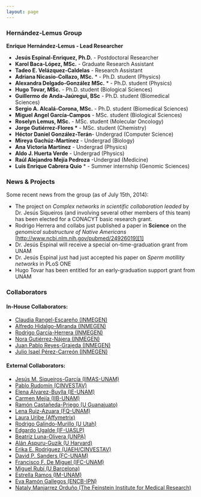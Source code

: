 ```yaml
---
layout: page
---
```


### Hernández-Lemus Group

__Enrique Hernández-Lemus - Lead Researcher__

* __Jesús Espinal-Enriquez, Ph.D.__  - Postdoctoral Researcher
* __Karol Baca-López, MSc.__  - Graduate Research Assistant
* __Tadeo E. Velázquez-Caldelas__ - Research Assistant
* __Adriana Nicasio-Collazo, MSc.__ * - Ph.D. student (Physics)
* __Alexandra Delgado-González MSc.__ * - Ph.D.  student (Physics)
* __Hugo Tovar, MSc.__ - Ph.D. student (Biological Sciences)
* __Guillermo de Anda-Jaúregui, BSc__ - Ph.D. student (Biomedical Sciences)
* __Sergio A. Alcalá-Corona, MSc.__ - Ph.D. student (Biomedical Sciences)
* __Miguel Angel García-Campos__ - MSc. student (Biological Sciences)
* __Roselyn Lemus, MSc.__ - MSc. student (Molecular Oncology)
* __Jorge Gutiérrez-Flores *__   - MSc. student (Chemistry)
* __Héctor Daniel González-Terán__- Undergrad (Computer Science)
* __Mireya Gachúz-Martínez__ - Undergrad (Biology)
* __Ana Victoria Martínez__ - Undergrad (Physics)
* __Aldo J. Huerta Verde__  - Undergrad (Physics)
* __Raúl Alejandro Mejía Pedroza__ -Undergrad (Medicine)
* __Luis Enrique Cabrera Quio__ * - Summer internship (Genomic Sciences)

### News & Projects

Some recent news from the group (as of July 15th, 2014):

* The project on _Complex networks in scientific collaboration leaded_ by Dr. Jesús Siqueiros (and involving several other members of this team) has been elected for a CONACYT basic research  grant. 
* Rodrigo Herrera and collabs just published a paper in __Science__ on the _genomical substructure of Native Americans_ 
[http://www.ncbi.nlm.nih.gov/pubmed/24926019][1]
* Dr. Jesús Espinal will receive a special on-time-graduation grant from UNAM
* Dr. Jesús Espinal just had just accepted his paper on _Sperm motillity networks_ in PLoS ONE
* Hugo Tovar has been entitled for an early-graduation support grant from UNAM

### Collaborators

#### In-House Collaborators:

* [Claudia Rangel-Escareño (INMEGEN)][2]
* [Alfredo Hidalgo-Miranda (INMEGEN)][3]
* [Rodrigo García-Herrera (INMEGEN)][4]
* [Nora Gutiérrez-Nájera (INMEGEN)][5]
* [Juan Pablo Reyes-Grajeda (INMEGEN)][6]
* [Julio Isael Pérez-Carreón (INMEGEN)][7]

#### External Collaborators:

* [Jesús M. Siqueiros-García (IIMAS-UNAM)][a]
* [Pablo Rudomín (CINVESTAV)][b]
* [Elena Álvarez-Buylla (IE-UNAM)][c]
* [Carmen Mejía (IIB-UNAM)][d]
* [Ramón Castañeda-Priego (U Guanajuato)][e]
* [Lena Ruiz-Azuara (FQ-UNAM)][f]
* [Laura Uribe (Affymetrix)][g]
* [Rodrigo Galindo-Murillo (U Utah)][h]
* [Edgardo Ugalde (IF-UASLP)][i]
* [Beatríz Luna-Olivera (UNPA)][j]
* [Alán Aspuru-Guzik (U Harvard)][k]
* [Erika E. Rodríguez (UAEH/CINVESTAV)][l]
* [David P. Sanders (FC-UNAM)][m]
* [Francisco F. De Miguel (IFC-UNAM)][n]
* [Miguel Rubí (U Barcelona)][o]
* [Estrella Ramos (IM-UNAM)][p]
* [Eva Ramón Gallegos (ENCB-IPN)][q]
* [Nataly Manjarrez Orduño (The Feinstein Institute for Medical Research)][r]



[1]: http://www.ncbi.nlm.nih.gov/pubmed/24926019
[2]: http://www.inmegen.gob.mx/es/investigacion/investigadores/curriculum-vitae/?perfil=19
[3]: http://www.inmegen.gob.mx/es/investigacion/investigadores/curriculum-vitae/?perfil=17
[4]: http://www.inmegen.gob.mx/es/investigacion/investigadores/curriculum-vitae/?perfil=235
[5]: http://www.inmegen.gob.mx/es/investigacion/investigadores/curriculum-vitae/?perfil=16
[6]: http://www.inmegen.gob.mx/es/investigacion/investigadores/curriculum-vitae/?perfil=25
[7]: http://www.inmegen.gob.mx/es/investigacion/investigadores/curriculum-vitae/?perfil=223

[a]: http://www.iimas.unam.mx/biblioteca/index.php/colaboradors/detalle/1/s
[b]: http://www.fisio.cinvestav.mx/academicos/rudomin/
[c]: http://www.ecologia.unam.mx/ie/academicos/alvarez/alvarez_contacto.htm
[d]: http://www.biomedicas.unam.mx/_administracion/_departamentos/medicina_genomica_toxicologia_ambiental/carmen_mejia.html
[e]: http://www.ifug.ugto.mx/~ramoncp/
[f]: http://www.quimica.unam.mx/ficha_investigador.php?ID=157&tipo=2
[g]: http://www.linkedin.com/pub/laura-uribe/9/608/430
[h]: http://faculty.utah.edu/u0818159-RODRIGO_GALINDO/research/index.hml
[i]: http://www.ifisica.uaslp.mx/~ugalde/
[j]: http://www.unpa.edu.mx/profesores/loma_bonita/beatriz_carely_luna_olivera.html
[k]: http://aspuru.chem.harvard.edu/
[l]: http://www.uaeh.edu.mx/campus/icbi/investigacion/matematicas/curriculums/erika.html
[m]: http://sistemas.fciencias.unam.mx/~dsanders/
[n]: http://www.ifc.unam.mx/investigadores/francisco-f-de-miguel
[o]: http://www.ffn.ub.es/webmrubi/
[p]: http://genomicacomputacional.inmegen.gob.mx/ehernandez/www.iim.unam.mx
[q]: http://biomedbiotec.encb.ipn.mx/doctorado/Eva_Ramon.php
[r]: http://www.feinsteininstitute.org/
